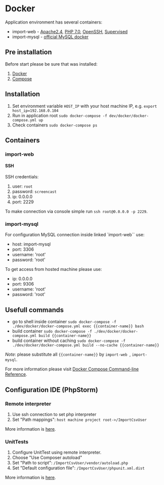Docker
======

Application environment has several containers:

* import-web - [Apache2.4](https://www.apache.org/), [PHP 7.0](http://php.net/manual/en/migration70.new-features.php), [OpenSSH](https://www.openssh.com/), [Supervised](http://supervisord.org/)
* import-mysql - [official MySQL docker](https://hub.docker.com/_/mysql/)

Pre installation
----------------
Before start please be sure that was installed:

1. [Docker](https://docs.docker.com/engine/installation/)
2. [Compose](https://docs.docker.com/compose/install/)

Installation
------------
1. Set environment variable `HOST_IP` with your host machine IP, e.g. `export host_ip=192.168.0.104`
2. Run in application root `sudo docker-compose -f dev/docker/docker-compose.yml up`
3. Check containers `sudo docker-compose ps`

Containers
----------

### import-web

#### SSH
SSH credentials:

1. user: `root`
2. password: `screencast`
3. ip: 0.0.0.0
4. port: 2229

To make connection via console simple run `ssh root@0.0.0.0 -p 2229`.

### import-mysql
For configuration MySQL connection inside linked `import-web`` use:

* host: import-mysql
* port: 3306
* username: 'root'
* password: 'root'

To get access from hosted machine please use:

* ip: 0.0.0.0
* port: 9306
* username: 'root'
* password: 'root'

Usefull commands
----------------

* go to shell inside container `sudo docker-compose -f ./dev/docker/docker-compose.yml exec {{container-name}} bash`
* build container `sudo docker-compose -f ./dev/docker/docker-compose.yml build {{container-name}}`
* build container without caching `sudo docker-compose -f ./dev/docker/docker-compose.yml build --no-cache {{container-name}}`

_Note_: please substitute all `{{container-name}}` by `import-web `, `import-mysql`.

For more information please visit [Docker Compose Command-line Reference](https://docs.docker.com/compose/reference/).

Configuration IDE (PhpStorm)
---------------------------- 
### Remote interpreter
1. Use ssh connection to set php interpreter
2. Set "Path mappings": `host machine project root->/ImportCsvUser`

More information is [here](https://confluence.jetbrains.com/display/PhpStorm/Working+with+Remote+PHP+Interpreters+in+PhpStorm).

### UnitTests
1. Configure UnitTest using remote interpreter. 
2. Choose "Use Composer autoload"
3. Set "Path to script": `/ImportCsvUser/vendor/autoload.php`
4. Set "Default configuration file": `/ImportCsvUser/phpunit.xml.dist`

More information is [here](https://confluence.jetbrains.com/display/PhpStorm/Running+PHPUnit+tests+over+SSH+on+a+remote+server+with+PhpStorm).

